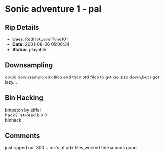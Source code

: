 # Sonic adventure 1 - pal

## Rip Details

- **User:** RedHotLoverTone101
- **Date:** 2001-08-06 05:06:34
- **Status:** playable

## Downsampling

could downsample adx files and then sfd files to get iso size down,but i got lazy...

## Bin Hacking

binpatch by eiffel<br />hack3 1st-read.bin 0<br />binhack

## Comments

just ripped out 300 + mb's of adx files,worked fine,sounds good.

